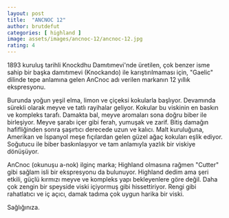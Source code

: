 ```yaml
---
layout: post
title:  "ANCNOC 12"
author: brutdefut
categories: [ highland ]
image: assets/images/ancnoc-12/ancnoc-12.jpg
rating: 4
---
```


1893 kuruluş tarihli Knockdhu Damıtımevi'nde üretilen, çok benzer isme sahip bir başka damıtımevi (Knockando) ile karıştırılmaması için, "Gaelic" dilinde tepe anlamına gelen AnCnoc adı verilen markanın 12 yıllık ekspresyonu. 

Burunda yoğun yeşil elma, limon ve çiçeksi kokularla başlıyor. Devamında sürekli olarak meyve ve tatlı rayihalar geliyor. Kokular bu viskinin en baskın ve kompleks tarafı. 
Damakta bal, meyve aromaları sona doğru biber ile birleşiyor. Meyve şarabı içer gibi ferah, yumuşak ve zarif.
Bitiş damağın hafifliğinden sonra şaşırtıcı derecede uzun ve kalıcı. Malt kuruluğuna, Amerikan ve İspanyol meşe fıçılardan gelen güzel ağaç kokuları eşlik ediyor. 
Soğutucu ile biber baskınlaşıyor ve tam anlamıyla yazlık bir viskiye dönüşüyor. 

AnCnoc (okunuşu a-nok) ilginç marka; Highland olmasına rağmen "Cutter" gibi sağlam isli bir ekspresyonu da bulunuyor. Highland dedim ama şeri etkili, güçlü kırmızı meyve ve kompleks yapı bekleyenlere göre değil. Daha çok zengin bir speyside viski içiyormuş gibi hissettiriyor. Rengi gibi rahatlatıcı ve iç açıcı, damak tadıma çok uygun harika bir viski. 

Sağlığınıza.
